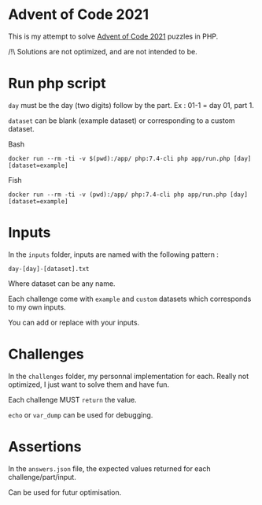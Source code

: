 # Advent of Code 2021

This is my attempt to solve [Advent of Code 2021](https://adventofcode.com/2021) puzzles in PHP.

/!\ Solutions are not optimized, and are not intended to be.

# Run php script

`day` must be the day (two digits) follow by the part. Ex : 01-1 = day 01, part 1.

`dataset` can be blank (example dataset) or corresponding to a custom dataset.

Bash
```
docker run --rm -ti -v $(pwd):/app/ php:7.4-cli php app/run.php [day] [dataset=example]
```

Fish
```
docker run --rm -ti -v (pwd):/app/ php:7.4-cli php app/run.php [day] [dataset=example]
```

# Inputs 

In the `inputs` folder, inputs are named with the following pattern : 

```
day-[day]-[dataset].txt
```

Where dataset can be any name.

Each challenge come with `example` and `custom` datasets which corresponds to my own inputs.

You can add or replace with your inputs.

# Challenges

In the `challenges` folder, my personnal implementation for each. Really not optimized, I just want to solve them and have fun.

Each challenge MUST `return` the value.

`echo` or `var_dump` can be used for debugging.

# Assertions

In the `answers.json` file, the expected values returned for each challenge/part/input.

Can be used for futur optimisation.
